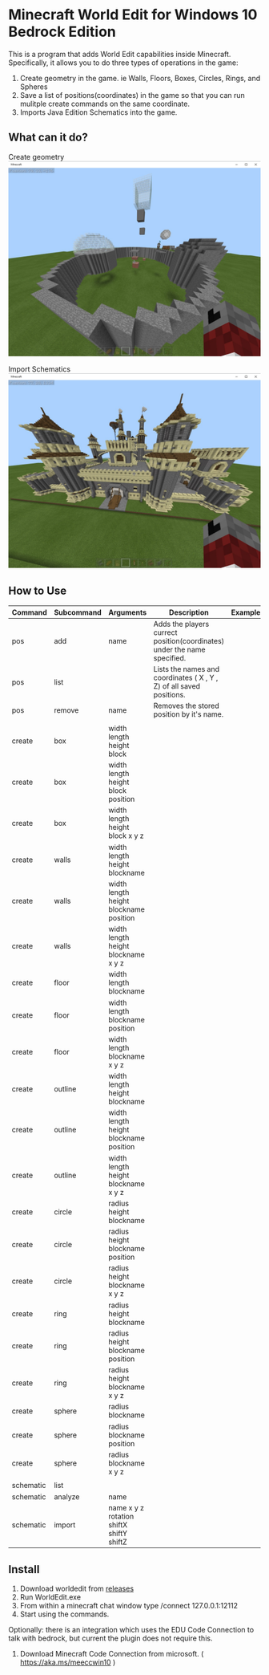 # Minecraft World Edit for Windows 10 Bedrock Edition


This is a program that adds World Edit capabilities inside Minecraft. Specifically, it allows you to do three types of operations in the game:
1. Create geometry in the game. ie Walls, Floors, Boxes, Circles, Rings, and Spheres
2. Save a list of positions(coordinates) in the game so that you can run mulitple create commands on the same coordinate.
3. Imports Java Edition Schematics into the game.

## What can it do?
Create geometry
![](geo.jpg)

Import Schematics
![](schem.jpg)
## How to Use
| Command | Subcommand | Arguments | Description | Example |
|---------|------------|-------------|---------|---------|
|pos         | add          | name  | Adds the players currect position(coordinates) under the name specified.        | |
|pos         | list         |       | Lists the names and coordinates ( X , Y , Z) of all saved positions.    |  |
|pos         | remove       | name  | Removes the stored position by it's name.        | |
|||  || |
|create      | box     | width length height block |         | |
|create      | box     | width length height block position|         | |
|create      | box     | width length height block x y z|         | |
|create      | walls  | width length height blockname |         | |
|create      | walls  | width length height blockname position|         | |
|create      | walls  | width length height blockname x y z|         | |
|create      | floor   | width length blockname             |         | |
|create      | floor   | width length blockname position            |         | |
|create      | floor   | width length blockname x y z            |         | |
|create      | outline | width length height blockname|         | |
|create      | outline | width length height blockname position|         | |
|create      | outline | width length height blockname x y z|         | |
|create      | circle  | radius height blockname   |         | |
|create      | circle  | radius height blockname position            |         | |
|create      | circle  | radius height blockname x y z        |         | |
|create      | ring | radius height blockname |         | |
|create      | ring | radius height blockname position |         | |
|create      | ring | radius height blockname x y z |         | |
|create      | sphere | radius blockname |         | |
|create      | sphere | radius blockname position |         | |
|create      | sphere | radius blockname x y z |         | |
|  |           |             |         | |
|schematic   | list          |             |         | |
|schematic   | analyze | name             |         | |
|schematic   | import | name x y z rotation shiftX shiftY shiftZ  |         | |

## Install
1. Download worldedit from [releases](https://github.com/The-HeX/mcpe-geometry-generator/releases)
2. Run WorldEdit.exe
3. From within a minecraft chat window type /connect 127.0.0.1:12112 
4. Start using the commands.

Optionally: there is an integration which uses the EDU Code Connection to talk with bedrock, but current the plugin does not require this. 
1. Download Minecraft Code Connection from microsoft. ( https://aka.ms/meeccwin10 )

